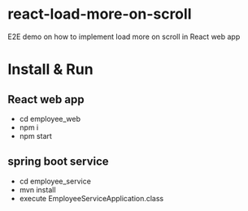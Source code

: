 # react-load-more-on-scroll
E2E demo on how to implement load more on scroll in React web app

# Install & Run
## React web app
* cd employee_web
* npm i
* npm start

## spring boot service
* cd employee_service
* mvn install
* execute EmployeeServiceApplication.class
